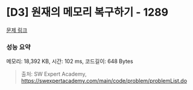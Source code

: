 # [D3] 원재의 메모리 복구하기 - 1289 

[문제 링크](https://swexpertacademy.com/main/code/problem/problemDetail.do?contestProbId=AV19AcoKI9sCFAZN) 

### 성능 요약

메모리: 18,392 KB, 시간: 102 ms, 코드길이: 648 Bytes



> 출처: SW Expert Academy, https://swexpertacademy.com/main/code/problem/problemList.do
